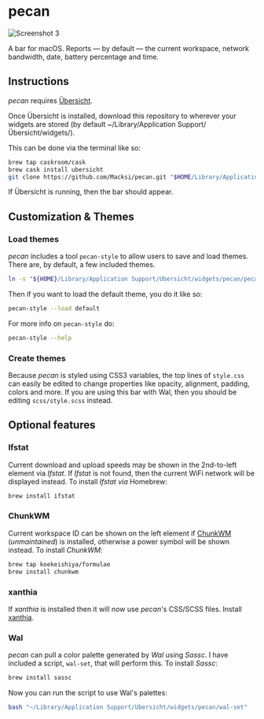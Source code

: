 # pecan

![Screenshot 3](/screenshots/1.jpg)

A bar for macOS. Reports — by default — the current workspace, network bandwidth, date, battery percentage and time.

## Instructions

_pecan_ requires [Übersicht](http://tracesof.net/uebersicht/).

Once Übersicht is installed, download this repository to wherever your widgets are stored (by default ~/Library/Application Support/Übersicht/widgets/).

This can be done via the terminal like so:

```sh
brew tap caskroom/cask
brew cask install ubersicht
git clone https://github.com/Macksi/pecan.git "$HOME/Library/Application Support/Übersicht/widgets/pecan"
```

If Übersicht is running, then the bar should appear.

## Customization & Themes

### Load themes

_pecan_ includes a tool `pecan-style` to allow users to save and load themes. There are, by default, a few included themes.

```sh
ln -s "${HOME}/Library/Application Support/Übersicht/widgets/pecan/pecan-style" "/usr/local/bin/pecan-style"
```

Then if you want to load the default theme, you do it like so:

```sh
pecan-style --load default
```

For more info on `pecan-style` do:

```sh
pecan-style --help
```

### Create themes

Because _pecan_ is styled using CSS3 variables, the top lines of `style.css` can easily be edited to change properties like opacity, alignment, padding, colors and more. If you are using this bar with Wal, then you should be editing `scss/style.scss` instead.

## Optional features

### Ifstat

Current download and upload speeds may be shown in the 2nd-to-left element via _Ifstat_. If _Ifstat_ is not found, then the current WiFi network will be displayed instead. To install _Ifstat via_ Homebrew:

```sh
brew install ifstat
```

### ChunkWM

Current workspace ID can be shown on the left element if [ChunkWM](https://github.com/koekeishiya/chunkwm) (_unmaintained_) is installed, otherwise a power symbol will be shown instead. To install _ChunkWM_:

```sh
brew tap koekeishiya/formulae
brew install chunkwm
```

### xanthia

If _xanthia_ is installed then it will now use _pecan_'s CSS/SCSS files. Install [xanthia](https://github.com/zzzeyez/xanthia/blob/master/README.md#Installation).

### Wal

_pecan_ can pull a color palette generated by _Wal_ using _Sassc_. I have included a script, `wal-set`, that will perform this.
To install _Sassc_:

```sh
brew install sassc
```

Now you can run the script to use Wal's palettes:

```sh
bash "~/Library/Application Support/Übersicht/widgets/pecan/wal-set"
```
